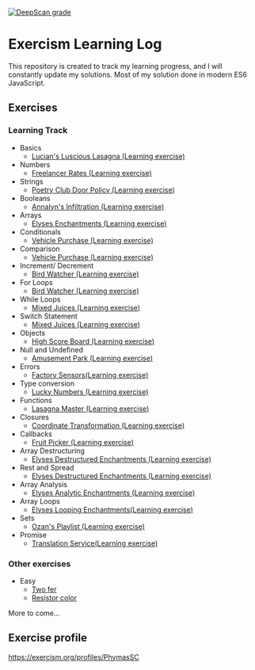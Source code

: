 [![DeepScan grade](https://deepscan.io/api/teams/15500/projects/18708/branches/463725/badge/grade.svg)](https://deepscan.io/dashboard#view=project&tid=15500&pid=18708&bid=463725)
# Exercism Learning Log
This repository is created to track my learning progress, and I will constantly update my solutions. Most of my solution done in modern ES6 JavaScript.
## Exercises

### Learning Track
 - Basics
	 - [Lucian's Luscious Lasagna (Learning exercise)](javascript/lasagna)
 - Numbers
	 - [Freelancer Rates (Learning exercise)](javascript/freelancer-rates)
 - Strings
	 - [Poetry Club Door Policy (Learning exercise)](javascript/poetry-club-door-policy)
 - Booleans
	 - [Annalyn's Infiltration (Learning exercise)](javascript/annalyns-infiltration)
 - Arrays
	 - [Elyses Enchantments (Learning exercise)](javascript/elyses-enchantments)
 - Conditionals
	 - [Vehicle Purchase (Learning exercise)](javascript/vehicle-purchase)
 - Comparison
	 - [Vehicle Purchase (Learning exercise)](javascript/vehicle-purchase)
 - Increment/ Decrement
	 - [Bird Watcher (Learning exercise)](javascript/bird-watcher)
 - For Loops
	 - [Bird Watcher (Learning exercise)](javascript/bird-watcher)
 - While Loops
	 - [Mixed Juices (Learning exercise)](javascript/mixed-juices)
 - Switch Statement
	 - [Mixed Juices (Learning exercise)](javascript/mixed-juices)
 - Objects
	 - [High Score Board (Learning exercise)](javascript/high-score-board)
 - Null and Undefined
	 - [Amusement Park (Learning exercise)](javascript/amusement-park)
 - Errors
	 - [Factory Sensors(Learning exercise)](javascript/factory-sensor)
 - Type conversion
	 - [Lucky Numbers (Learning exercise)](javascript/lucky-numbers)
 - Functions
	 - [Lasagna Master (Learning exercise)](javascript/lasagna-master)
 - Closures
	 - [Coordinate Transformation (Learning exercise)](javascript/coordinate-transformation)
 - Callbacks
	 - [Fruit Picker (Learning exercise)](javascript/fruit-picker)
 - Array Destructuring
	 - [Elyses Destructured Enchantments (Learning exercise)](javascript/elyses-destructured-enchantments)
 - Rest and Spread
	 - [Elyses Destructured Enchantments (Learning exercise)](javascript/elyses-destructured-enchantments)
 - Array Analysis
	 - [Elyses Analytic Enchantments (Learning exercise)](javascript/elyses-analytic-enchantments)
 - Array Loops
	 - [Elyses Looping Enchantments(Learning exercise)](javascript/elyses-looping-enchantments)
 - Sets
	 - [Ozan's Playlist (Learning exercise)](javascript/ozans-playlist)
 - Promise
     - [Translation Service(Learning exercise)](javascript/translation-service)

### Other exercises
 - Easy
	 - [Two fer](javascript/two-fer)
	 - [Resistor color](javascript/resistor-color)

	 
More to come...
## Exercise profile
https://exercism.org/profiles/PhymasSC